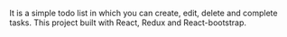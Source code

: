It is a simple todo list in which you can create, edit, delete and complete tasks.
This project built with React, Redux and React-bootstrap.